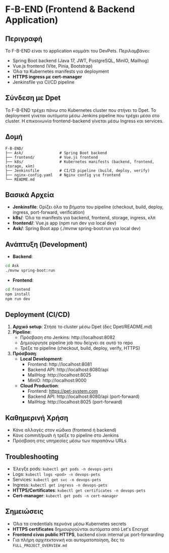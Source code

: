 # F-B-END (Frontend & Backend Application)

## Περιγραφή
Το F-B-END είναι το application κομμάτι του DevPets. Περιλαμβάνει:
- Spring Boot backend (Java 17, JWT, PostgreSQL, MinIO, Mailhog)
- Vue.js frontend (Vite, Pinia, Bootstrap)
- Όλα τα Kubernetes manifests για deployment
- **HTTPS ingress με cert-manager**
- Jenkinsfile για CI/CD pipeline

## Σύνδεση με Dpet
Το F-B-END τρέχει πάνω στο Kubernetes cluster που στήνει το Dpet. Το deployment γίνεται αυτόματα μέσω Jenkins pipeline που τρέχει μέσα στο cluster. Η επικοινωνία frontend-backend γίνεται μέσω Ingress και services.

## Δομή
```
F-B-END/
├── Ask/                # Spring Boot backend
├── frontend/           # Vue.js frontend
├── k8s/                # Kubernetes manifests (backend, frontend, storage, κλπ)
├── Jenkinsfile         # CI/CD pipeline (build, deploy, verify)
├── nginx-config.yaml   # Nginx config για frontend
└── README.md
```

## Βασικά Αρχεία
- **Jenkinsfile**: Ορίζει όλα τα βήματα του pipeline (checkout, build, deploy, ingress, port-forward, verification)
- **k8s/**: Όλα τα manifests για backend, frontend, storage, ingress, κλπ
- **frontend/**: Vue.js app (npm run dev για local dev)
- **Ask/**: Spring Boot app (./mvnw spring-boot:run για local dev)

## Ανάπτυξη (Development)
- **Backend**:
```bash
cd Ask
./mvnw spring-boot:run
```
- **Frontend**:
```bash
cd frontend
npm install
npm run dev
```

## Deployment (CI/CD)
1. **Αρχικό setup**: Στήσε το cluster μέσω Dpet (δες Dpet/README.md)
2. **Pipeline**:
   - Πρόσβαση στο Jenkins: http://localhost:8082
   - Δημιούργησε pipeline job που δείχνει σε αυτό το repo
   - Τρέξε το pipeline (checkout, build, deploy, verify, HTTPS)
3. **Πρόσβαση**:
   - **Local Development**:
     - Frontend: http://localhost:8081
     - Backend API: http://localhost:8080/api
     - MailHog: http://localhost:8025
     - MinIO: http://localhost:9000
   - **Cloud Production**:
     - Frontend: https://pet-system.com
     - Backend API: http://localhost:8080/api (port-forward)
     - MailHog: http://localhost:8025 (port-forward)

## Καθημερινή Χρήση
- Κάνε αλλαγές στον κώδικα (frontend ή backend)
- Κάνε commit/push ή τρέξε το pipeline στο Jenkins
- Πρόσβαση στις υπηρεσίες μέσω των παραπάνω URLs

## Troubleshooting
- Έλεγξε pods: `kubectl get pods -n devops-pets`
- Logs: `kubectl logs <pod> -n devops-pets`
- Services: `kubectl get svc -n devops-pets`
- Ingress: `kubectl get ingress -n devops-pets`
- **HTTPS/Certificates**: `kubectl get certificates -n devops-pets`
- **Cert-manager**: `kubectl get pods -n cert-manager`

## Σημειώσεις
- Όλα τα credentials περνάνε μέσω Kubernetes secrets
- **HTTPS certificates** δημιουργούνται αυτόματα από Let's Encrypt
- **Frontend είναι public HTTPS**, backend είναι internal με port-forwarding
- Για πλήρη αρχιτεκτονική και αυτοματοποίηση, δες το `FULL_PROJECT_OVERVIEW.md`
